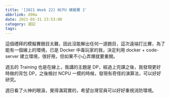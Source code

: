 ```yaml
---
title: '[2021 Week 22] NCPU 模擬賽 2'
abbrlink: d90a
date: 2021-05-31 23:53:00
category: 週記
tags:
---
```

這個禮拜的模擬賽題目太難，因此沒能解出任何一道題目，這次遠端打比賽，為了能有一個線上的環境，已是 Docker 中毒玩家的我，決定利用 docker + code-server 建立環境，很好用，但如果不小心弄爆就要重開。
<!-- more -->
週五的 Training 也是在線上，我講的主題是 DP，經過上完課之後，我發現更好時做的背包 DP，之後檢討 NCPU 一模的時候，發現有奇怪的演算法，可以好好研究。

週日看了火神的眼淚，覺得滿寫實的，希望台灣官員可以好好重視消防環境。